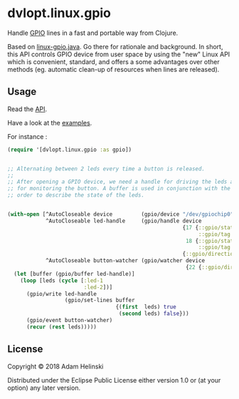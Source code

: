 # dvlopt.linux.gpio

Handle [GPIO](https://github.com/dvlopt/linux-gpio.java) lines in a fast and
portable way from Clojure.

Based on [linux-gpio.java](https://github.com/dvlopt/linux-gpio.java). Go there
for rationale and background. In short, this API controls GPIO device from user
space by using the "new" Linux API which is convenient, standard, and offers a
some advantages over other methods (eg. automatic clean-up of resources when
lines are released).

## Usage

Read the
[API](https://dvlopt.github.io/doc/clojure/linux.gpio/dvlopt.linux.gpio.html).

Have a look at the [examples](./examples).

For instance :

```clj
(require '[dvlopt.linux.gpio :as gpio])


;; Alternating between 2 leds every time a button is released.
;;
;; After opening a GPIO device, we need a handle for driving the leds and a watcher
;; for monitoring the button. A buffer is used in conjunction with the handle in
;; order to describe the state of the leds.


(with-open [^AutoCloseable device         (gpio/device "/dev/gpiochip0")
            ^AutoCloseable led-handle     (gpio/handle device
                                                       {17 {::gpio/state false
                                                            ::gpio/tag   :led-1}
                                                        18 {::gpio/state true
                                                            ::gpio/tag   :led-2}}
                                                       {::gpio/direction :output})
            ^AutoCloseable button-watcher (gpio/watcher device
                                                        {22 {::gpio/direction :input}})]
  (let [buffer (gpio/buffer led-handle)]
    (loop [leds (cycle [:led-1
                        :led-2])]
      (gpio/write led-handle
                  (gpio/set-lines buffer
                                  {(first  leds) true
                                   (second leds) false}))
      (gpio/event button-watcher)
      (recur (rest leds)))))
```

## License

Copyright © 2018 Adam Helinski

Distributed under the Eclipse Public License either version 1.0 or (at
your option) any later version.
